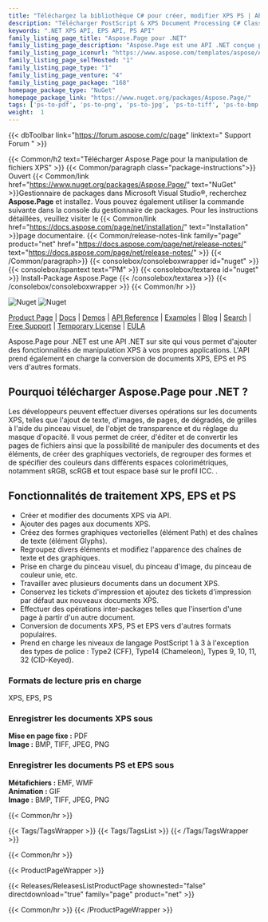 ```yaml
---
title: "Téléchargez la bibliothèque C# pour créer, modifier XPS PS | API Aspose.Page"
description: "Télécharger PostScript & XPS Document Processing C# Class Library DLL. Prise en charge des formes, des glyphes, des pinceaux, des espaces colorimétriques. Convertissez XPS en PDF et image via l'API .NET."
keywords: ".NET XPS API, EPS API, PS API"
family_listing_page_title: "Aspose.Page pour .NET"
family_listing_page_description: "Aspose.Page est une API .NET conçue pour permettre aux développeurs de travailler avec des documents XPS et EPS. À l'aide de l'API, vous pouvez créer, modifier et enregistrer des documents XPS existants et nouveaux. De plus, vous pouvez convertir des documents XPS et EPS en PDF et en images. Aspose.Page pour .NET est implémenté à l'aide de C# et peut être utilisé avec n'importe quel langage .NET comme C#, VB.NET et J#, etc. Il peut être intégré à tout type d'application, qu'il s'agisse d'une application Web ASP.NET ou d'un Windows Application."
family_listing_page_iconurl: "https://www.aspose.com/templates/aspose/App_Themes/V3/images/page/272x272/aspose_page-for-net.png"
family_listing_page_selfHosted: "1"
family_listing_page_type: "1"
family_listing_page_venture: "4"
family_listing_page_package: "168"
homepage_package_type: "NuGet"
homepage_package_link: "https://www.nuget.org/packages/Aspose.Page/"
tags: ['ps-to-pdf', 'ps-to-png', 'ps-to-jpg', 'ps-to-tiff', 'ps-to-bmp', 'eps-to-pdf', 'eps-to-png', 'eps-to-jpg', 'eps-to-tiff', 'eps-to-bmp', 'xps-to-pdf', 'xps-to-png', 'xps-to-jpg', 'xps-to-tiff', 'xps-to-bmp', 'postscript-to-pdf', 'postscript-to-png']
weight:  1
---
```


{{< dbToolbar link="https://forum.aspose.com/c/page" linktext=" Support Forum " >}}

{{< Common/h2 text="Télécharger Aspose.Page pour la manipulation de fichiers XPS"  >}}
{{< Common/paragraph class="package-instructions">}}
Ouvert
{{< Common/link href="https://www.nuget.org/packages/Aspose.Page/" text="NuGet"  >}}Gestionnaire de packages dans Microsoft Visual Studio®, recherchez <b>Aspose.Page</b> et installez. Vous pouvez également utiliser la commande suivante dans la console du gestionnaire de packages. Pour les instructions détaillées, veuillez visiter le
{{< Common/link href="https://docs.aspose.com/page/net/installation/" text="Installation"  >}}page documentaire.
{{< Common/release-notes-link family="page" product="net" href="https://docs.aspose.com/page/net/release-notes/" text="https://docs.aspose.com/page/net/release-notes/"  >}}
{{< /Common/paragraph>}}
{{< consolebox/consoleboxwrapper id="nuget" >}}
       {{< consolebox/spantext text="PM" >}}
       {{< consolebox/textarea id="nuget" >}} Install-Package Aspose.Page {{< /consolebox/textarea >}}
{{< /consolebox/consoleboxwrapper >}}
{{< Common/hr >}}

![Nuget](https://img.shields.io/nuget/v/Aspose.Page) ![Nuget](https://img.shields.io/nuget/dt/Aspose.Page?label=nuget%20downloads)

[Product Page](https://products.aspose.com/page/net/) | [Docs](https://docs.aspose.com/page/net/) | [Demos](https://products.aspose.app/page/family) | [API Reference](https://reference.aspose.com/page/net/) | [Examples](https://github.com/aspose-page/Aspose.Page-for-.NET) | [Blog](https://blog.aspose.com/category/page/) | [Search](https://search.aspose.com/) | [Free Support](https://forum.aspose.com/c/page) | [Temporary License](https://purchase.aspose.com/temporary-license) | [EULA](https://about.aspose.com/legal/eula/)

Aspose.Page pour .NET est une API .NET sur site qui vous permet d'ajouter des fonctionnalités de manipulation XPS à vos propres applications. L'API prend également en charge la conversion de documents XPS, EPS et PS vers d'autres formats.

## Pourquoi télécharger Aspose.Page pour .NET ?

Les développeurs peuvent effectuer diverses opérations sur les documents XPS, telles que l'ajout de texte, d'images, de pages, de dégradés, de grilles à l'aide du pinceau visuel, de l'objet de transparence et du réglage du masque d'opacité. Il vous permet de créer, d'éditer et de convertir les pages de fichiers ainsi que la possibilité de manipuler des documents et des éléments, de créer des graphiques vectoriels, de regrouper des formes et de spécifier des couleurs dans différents espaces colorimétriques, notamment sRGB, scRGB et tout espace basé sur le profil ICC. .

## Fonctionnalités de traitement XPS, EPS et PS

- Créer et modifier des documents XPS via API.
- Ajouter des pages aux documents XPS.
- Créez des formes graphiques vectorielles (élément Path) et des chaînes de texte (élément Glyphs).
- Regroupez divers éléments et modifiez l'apparence des chaînes de texte et des graphiques.
- Prise en charge du pinceau visuel, du pinceau d'image, du pinceau de couleur unie, etc.
- Travailler avec plusieurs documents dans un document XPS.
- Conservez les tickets d'impression et ajoutez des tickets d'impression par défaut aux nouveaux documents XPS.
- Effectuer des opérations inter-packages telles que l'insertion d'une page à partir d'un autre document.
- Conversion de documents XPS, PS et EPS vers d'autres formats populaires.
- Prend en charge les niveaux de langage PostScript 1 à 3 à l'exception des types de police : Type2 (CFF), Type14 (Chameleon), Types 9, 10, 11, 32 (CID-Keyed).

### Formats de lecture pris en charge

XPS, EPS, PS

### Enregistrer les documents XPS sous

**Mise en page fixe :** PDF\
**Image :** BMP, TIFF, JPEG, PNG

### Enregistrer les documents PS et EPS sous

**Métafichiers :** EMF, WMF\
**Animation :** GIF\
**Image :** BMP, TIFF, JPEG, PNG

{{< Common/hr >}}

{{< Tags/TagsWrapper >}}
 {{< Tags/TagsList >}}
{{< /Tags/TagsWrapper >}}

{{< Common/hr >}}

{{< ProductPageWrapper >}}
<!-- ReleasesListProductPage-->
   {{< Releases/ReleasesListProductPage shownested="false"  directdownload="true" family="page" product="net" >}}
<!-- /ReleasesListProductPage-->
{{< Common/hr >}}
{{< /ProductPageWrapper >}}

